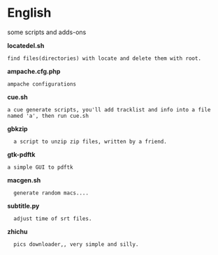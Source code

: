 English
=================

some scripts and adds-ons 

**locatedel.sh**

    find files(directories) with locate and delete them with root.

**ampache.cfg.php**

    ampache configurations
    
**cue.sh**

    a cue generate scripts, you'll add tracklist and info into a file named 'a', then run cue.sh
    
**gbkzip**

      a script to unzip zip files, written by a friend.
      
**gtk-pdftk**

    a simple GUI to pdftk
    
**macgen.sh**

      generate random macs....
      
**subtitle.py**

      adjust time of srt files.
      
**zhichu**

      pics downloader,, very simple and silly.
